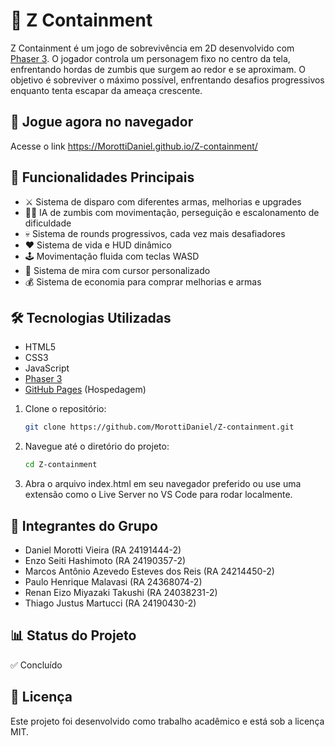 # 🧟 Z Containment

Z Containment é um jogo de sobrevivência em 2D desenvolvido com [Phaser 3](https://phaser.io/). O jogador controla um personagem fixo no centro da tela, enfrentando hordas de zumbis que surgem ao redor e se aproximam. O objetivo é sobreviver o máximo possível, enfrentando desafios progressivos enquanto tenta escapar da ameaça crescente.

## 🎯 Jogue agora no navegador
Acesse o link https://MorottiDaniel.github.io/Z-containment/

## 🎲 Funcionalidades Principais

- ⚔️ Sistema de disparo com diferentes armas, melhorias e upgrades
- 🧟‍♂️ IA de zumbis com movimentação, perseguição e escalonamento de dificuldade
- 💀 Sistema de rounds progressivos, cada vez mais desafiadores
- ❤️ Sistema de vida e HUD dinâmico
- 🕹️ Movimentação fluida com teclas WASD
- 🎯 Sistema de mira com cursor personalizado
- 💰 Sistema de economia para comprar melhorias e armas

## 🛠️ Tecnologias Utilizadas

- HTML5
- CSS3
- JavaScript
- [Phaser 3](https://phaser.io/)
- [GitHub Pages](https://pages.github.com/) (Hospedagem)

1. Clone o repositório:

   ```bash
   git clone https://github.com/MorottiDaniel/Z-containment.git

2. Navegue até o diretório do projeto:

   ```bash
   cd Z-containment

3. Abra o arquivo index.html em seu navegador preferido ou use uma extensão como o Live Server no VS Code para rodar localmente.

## 👥 Integrantes do Grupo
- Daniel Morotti Vieira (RA 24191444-2)
- Enzo Seiti Hashimoto (RA 24190357-2)
- Marcos Antônio Azevedo Esteves dos Reis (RA 24214450-2)
- Paulo Henrique Malavasi (RA 24368074-2)
- Renan Eizo Miyazaki Takushi (RA 24038231-2)
- Thiago Justus Martucci (RA 24190430-2)

## 📊 Status do Projeto
✅ Concluído

## 📄 Licença
Este projeto foi desenvolvido como trabalho acadêmico e está sob a licença MIT.

